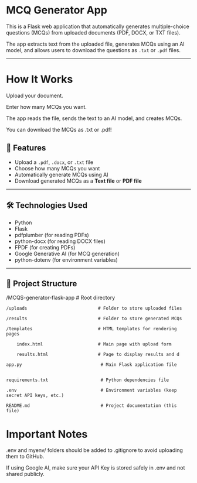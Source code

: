 # MCQ Generator App

This is a Flask web application that automatically generates multiple-choice questions (MCQs) from uploaded documents (PDF, DOCX, or TXT files).

The app extracts text from the uploaded file, generates MCQs using an AI model, and allows users to download the questions as `.txt` or `.pdf` files.

---

#  How It Works

Upload your document.

Enter how many MCQs you want.

The app reads the file, sends the text to an AI model, and creates MCQs.

You can download the MCQs as .txt or .pdf!

## 🚀 Features

- Upload a `.pdf`, `.docx`, or `.txt` file
- Choose how many MCQs you want
- Automatically generate MCQs using AI
- Download generated MCQs as a **Text file** or **PDF file**

---

## 🛠️ Technologies Used

- Python
- Flask
- pdfplumber (for reading PDFs)
- python-docx (for reading DOCX files)
- FPDF (for creating PDFs)
- Google Generative AI (for MCQ generation)
- python-dotenv (for environment variables)

---

## 📂 Project Structure

/MCQS-generator-flask-app               # Root directory

    /uploads                           # Folder to store uploaded files
    
    /results                           # Folder to store generated MCQs
    
    /templates                         # HTML templates for rendering pages
    
        index.html                     # Main page with upload form
        
        results.html                   # Page to display results and d
        
    app.py                              # Main Flask application file

    
    requirements.txt                    # Python dependencies file

    .env                                # Environment variables (keep secret API keys, etc.)
    
    README.md                           # Project documentation (this file)


# Important Notes
.env and myenv/ folders should be added to .gitignore to avoid uploading them to GitHub.

If using Google AI, make sure your API Key is stored safely in .env and not shared publicly.

